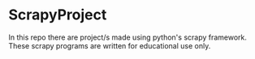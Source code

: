 # ScrapyProject
In this repo there are project/s made using python's scrapy framework. These scrapy programs are written for educational use only.
